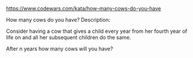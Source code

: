 https://www.codewars.com/kata/how-many-cows-do-you-have

How many cows do you have?
Description:

Consider having a cow that gives a child every year from her fourth year of life on and all her subsequent children do the same.

After n years how many cows will you have?